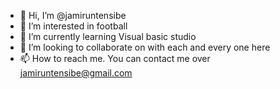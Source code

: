 - 👋 Hi, I’m @jamiruntensibe
- 👀 I’m interested in football
- 🌱 I’m currently learning Visual basic studio
- 💞️ I’m looking to collaborate on with each and every one here
- 📫 How to reach me. You can contact me over jamiruntensibe@gmail.com

<!---
jamiruntensibe/jamiruntensibe is a ✨ special ✨ repository because its `README.md` (this file) appears on your GitHub profile.
You can click the Preview link to take a look at your changes.
--->
